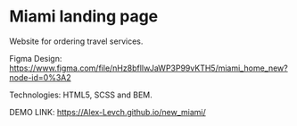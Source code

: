 # Miami landing page
Website for ordering travel services.

Figma Design:
  https://www.figma.com/file/nHz8bflIwJaWP3P99vKTH5/miami_home_new?node-id=0%3A2

Technologies:
  HTML5, SCSS and BEM.

  DEMO LINK:
    https://Alex-Levch.github.io/new_miami/
